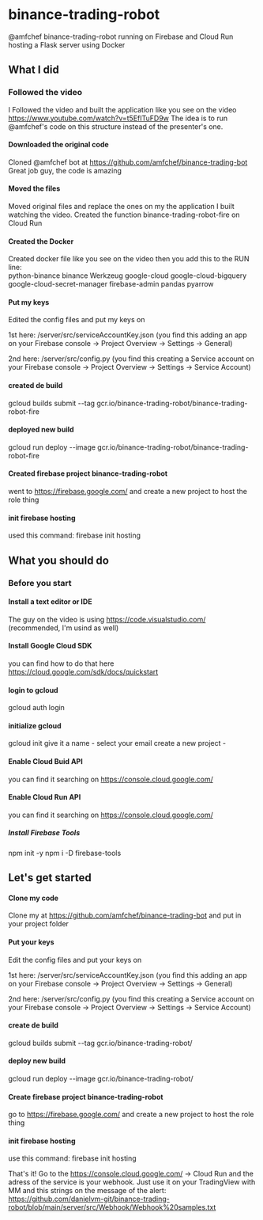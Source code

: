 # binance-trading-robot
 @amfchef binance-trading-robot running on Firebase and Cloud Run hosting a Flask server using Docker
 
## What I did
### Followed the video
I Followed the video and built the application like you see on the video https://www.youtube.com/watch?v=t5EfITuFD9w
The idea is to run @amfchef's code on this structure instead of the presenter's one. 
#### Downloaded the original code
Cloned @amfchef bot at https://github.com/amfchef/binance-trading-bot Great job guy, the code is amazing
#### Moved the files
Moved original files and replace the ones on my the application I built watching the video. Created the function binance-trading-robot-fire on Cloud Run
#### Created the Docker
Created docker file like you see on the video then you add this to the RUN line:  
python-binance binance Werkzeug google-cloud google-cloud-bigquery google-cloud-secret-manager firebase-admin pandas pyarrow
#### Put my keys
Edited the config files and put my keys on

1st here: /server/src/serviceAccountKey.json (you find this adding an app on your Firebase console -> Project Overview -> Settings -> General)

2nd here: /server/src/config.py (you find this creating a Service account on your Firebase console -> Project Overview -> Settings -> Service Account)
#### created de build
gcloud builds submit --tag gcr.io/binance-trading-robot/binance-trading-robot-fire
#### deployed new build
gcloud run deploy --image gcr.io/binance-trading-robot/binance-trading-robot-fire
#### Created firebase project binance-trading-robot
went to https://firebase.google.com/ and create a new project to host the role thing
#### init firebase hosting
used this command:
firebase init hosting


## What you should do
### Before you start
#### Install a text editor or IDE
The guy on the video is using https://code.visualstudio.com/ (recommended, I'm usind as well)
#### Install Google Cloud SDK
you can find how to do that here https://cloud.google.com/sdk/docs/quickstart
#### login to gcloud
gcloud auth login
#### initialize gcloud
gcloud init
    give it a name - 
    select your email
    create a new project -
#### Enable Cloud Buid API 
you can find it searching on https://console.cloud.google.com/
#### Enable Cloud Run API
you can find it searching on https://console.cloud.google.com/
##### Install Firebase Tools
npm init -y
npm i -D firebase-tools

## Let's get started
#### Clone my code
Clone my at https://github.com/amfchef/binance-trading-bot and put in your project folder
#### Put your keys
Edit the config files and put your keys on

1st here: /server/src/serviceAccountKey.json (you find this adding an app on your Firebase console -> Project Overview -> Settings -> General)

2nd here: /server/src/config.py (you find this creating a Service account on your Firebase console -> Project Overview -> Settings -> Service Account)
#### create de build
gcloud builds submit --tag gcr.io/binance-trading-robot/<put the name of your run function here>
#### deploy new build
gcloud run deploy --image gcr.io/binance-trading-robot/<put the name of your run function here>
#### Create firebase project binance-trading-robot
go to https://firebase.google.com/ and create a new project to host the role thing
#### init firebase hosting
use this command:
firebase init hosting

That's it!
Go to the https://console.cloud.google.com/ -> Cloud Run and the adress of the service is your webhook. Just use it on your TradingView with MM and this strings on the message of the alert:
 https://github.com/danielvm-git/binance-trading-robot/blob/main/server/src/Webhook/Webhook%20samples.txt
